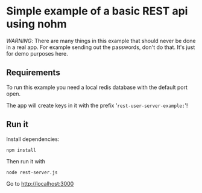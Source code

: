 # Simple example of a basic REST api using nohm

_WARNING_: There are many things in this example that should never be done in a real app.
For example sending out the passwords, don't do that. It's just for demo purposes here.

## Requirements

To run this example you need a local redis database with the default port open.

The app will create keys in it with the prefix '`rest-user-server-example:`'!

## Run it

Install dependencies:

    npm install

Then run it with

    node rest-server.js

Go to [http://localhost:3000](http://localhost:3000)
